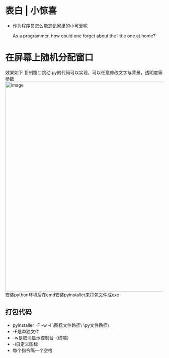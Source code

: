 # 表白 | 小惊喜
* 作为程序员怎么能忘记家里的小可爱呢

  As a programmer, how could one forget about the little one at home?
  



# 在屏幕上随机分配窗口

效果如下 复制窗口跳动.py的代码可以实现，可以任意修改文字与背景，透明度等参数
<img width="1275" height="667" alt="image" src="https://github.com/user-attachments/assets/a09f89fd-9497-4f94-a2be-33875db15ab7" />
安装python环境后在cmd安装pyinstaller来打包文件成exe

## 打包代码
* pyinstaller -F -w -i \图标文件路径\ \py文件路径\
* -F是单独文件
* -w是取消显示控制台（终端）
* -i自定义图标
* 每个指令隔一个空格
